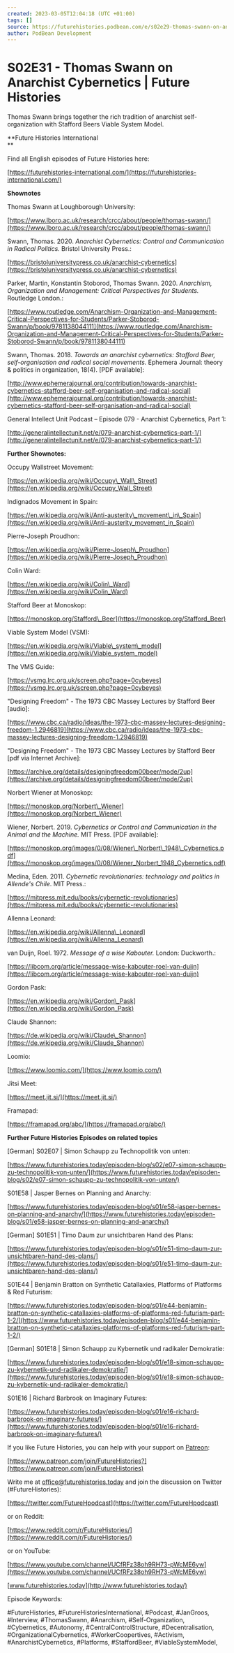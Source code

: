 ```yaml
---
created: 2023-03-05T12:04:18 (UTC +01:00)
tags: []
source: https://futurehistories.podbean.com/e/s02e29-thomas-swann-on-anarchist-cybernetics/
author: PodBean Development
---
```


# S02E31 - Thomas Swann on Anarchist Cybernetics | Future Histories

Thomas Swann brings together the rich tradition of anarchist self-organization with Stafford Beers Viable System Model.

**Future Histories International  
**

Find all English episodes of Future Histories here:

[https://futurehistories-international.com/](https://futurehistories-international.com/)

**Shownotes**

Thomas Swann at Loughborough University:

[https://www.lboro.ac.uk/research/crcc/about/people/thomas-swann/](https://www.lboro.ac.uk/research/crcc/about/people/thomas-swann/)

  
Swann, Thomas. 2020. _Anarchist Cybernetics: Control and Communication in Radical Politics._ Bristol University Press.:

[https://bristoluniversitypress.co.uk/anarchist-cybernetics](https://bristoluniversitypress.co.uk/anarchist-cybernetics)

  
Parker, Martin, Konstantin Stoborod, Thomas Swann. 2020. _Anarchism, Organization and Management: Critical Perspectives for Students._ Routledge London.:

[https://www.routledge.com/Anarchism-Organization-and-Management-Critical-Perspectives-for-Students/Parker-Stoborod-Swann/p/book/9781138044111](https://www.routledge.com/Anarchism-Organization-and-Management-Critical-Perspectives-for-Students/Parker-Stoborod-Swann/p/book/9781138044111)

  
Swann, Thomas. 2018. _Towards an anarchist cybernetics: Stafford Beer, self-organisation and radical social movements._ Ephemera Journal: theory & politics in organization, 18(4). \[PDF available\]:

[http://www.ephemerajournal.org/contribution/towards-anarchist-cybernetics-stafford-beer-self-organisation-and-radical-social](http://www.ephemerajournal.org/contribution/towards-anarchist-cybernetics-stafford-beer-self-organisation-and-radical-social)

  
General Intellect Unit Podcast – Episode 079 - Anarchist Cybernetics, Part 1:

[http://generalintellectunit.net/e/079-anarchist-cybernetics-part-1/](http://generalintellectunit.net/e/079-anarchist-cybernetics-part-1/)

  
**Further Shownotes:**

Occupy Wallstreet Movement:

[https://en.wikipedia.org/wiki/Occupy\_Wall\_Street](https://en.wikipedia.org/wiki/Occupy_Wall_Street)

  
Indignados Movement in Spain:

[https://en.wikipedia.org/wiki/Anti-austerity\_movement\_in\_Spain](https://en.wikipedia.org/wiki/Anti-austerity_movement_in_Spain)

  
Pierre-Joseph Proudhon:

[https://en.wikipedia.org/wiki/Pierre-Joseph\_Proudhon](https://en.wikipedia.org/wiki/Pierre-Joseph_Proudhon)

  
Colin Ward:

[https://en.wikipedia.org/wiki/Colin\_Ward](https://en.wikipedia.org/wiki/Colin_Ward)

  
Stafford Beer at Monoskop:

[https://monoskop.org/Stafford\_Beer](https://monoskop.org/Stafford_Beer)

  
Viable System Model (VSM):

[https://en.wikipedia.org/wiki/Viable\_system\_model](https://en.wikipedia.org/wiki/Viable_system_model)

  
The VMS Guide:

[https://vsmg.lrc.org.uk/screen.php?page=0cybeyes](https://vsmg.lrc.org.uk/screen.php?page=0cybeyes)

  
"Designing Freedom" - The 1973 CBC Massey Lectures by Stafford Beer \[audio\]:

[https://www.cbc.ca/radio/ideas/the-1973-cbc-massey-lectures-designing-freedom-1.2946819](https://www.cbc.ca/radio/ideas/the-1973-cbc-massey-lectures-designing-freedom-1.2946819)

  
"Designing Freedom" - The 1973 CBC Massey Lectures by Stafford Beer \[pdf via Internet Archive\]:

[https://archive.org/details/designingfreedom00beer/mode/2up](https://archive.org/details/designingfreedom00beer/mode/2up)

  
Norbert Wiener at Monoskop:

[https://monoskop.org/Norbert\_Wiener](https://monoskop.org/Norbert_Wiener)

  
Wiener, Norbert. 2019. _Cybernetics or Control and Communication in the Animal and the Machine._ MIT Press. \[PDF available\]:

[https://monoskop.org/images/0/08/Wiener\_Norbert\_1948\_Cybernetics.pdf](https://monoskop.org/images/0/08/Wiener_Norbert_1948_Cybernetics.pdf)

  
Medina, Eden. 2011. _Cybernetic revolutionaries: technology and politics in Allende's Chile_. MIT Press.:

[https://mitpress.mit.edu/books/cybernetic-revolutionaries](https://mitpress.mit.edu/books/cybernetic-revolutionaries)

  
Allenna Leonard:

[https://en.wikipedia.org/wiki/Allenna\_Leonard](https://en.wikipedia.org/wiki/Allenna_Leonard)

  
van Duijn, Roel. 1972. _Message of a wise Kabouter._ London: Duckworth.:

[https://libcom.org/article/message-wise-kabouter-roel-van-duijn](https://libcom.org/article/message-wise-kabouter-roel-van-duijn)

  
Gordon Pask:

[https://en.wikipedia.org/wiki/Gordon\_Pask](https://en.wikipedia.org/wiki/Gordon_Pask)

  
Claude Shannon:

[https://de.wikipedia.org/wiki/Claude\_Shannon](https://de.wikipedia.org/wiki/Claude_Shannon)

  
Loomio:

[https://www.loomio.com/](https://www.loomio.com/)

  
Jitsi Meet:

[https://meet.jit.si/](https://meet.jit.si/)

  
Framapad:

[https://framapad.org/abc/](https://framapad.org/abc/)

  
**Further Future Histories Episodes on related topics**

\[German\] S02E07 | Simon Schaupp zu Technopolitik von unten:

[https://www.futurehistories.today/episoden-blog/s02/e07-simon-schaupp-zu-technopolitik-von-unten/](https://www.futurehistories.today/episoden-blog/s02/e07-simon-schaupp-zu-technopolitik-von-unten/)

  
S01E58 | Jasper Bernes on Planning and Anarchy:

[https://www.futurehistories.today/episoden-blog/s01/e58-jasper-bernes-on-planning-and-anarchy/](https://www.futurehistories.today/episoden-blog/s01/e58-jasper-bernes-on-planning-and-anarchy/)

  
\[German\] S01E51 | Timo Daum zur unsichtbaren Hand des Plans:

[https://www.futurehistories.today/episoden-blog/s01/e51-timo-daum-zur-unsichtbaren-hand-des-plans/](https://www.futurehistories.today/episoden-blog/s01/e51-timo-daum-zur-unsichtbaren-hand-des-plans/)

  
S01E44 | Benjamin Bratton on Synthetic Catallaxies, Platforms of Platforms & Red Futurism:

[https://www.futurehistories.today/episoden-blog/s01/e44-benjamin-bratton-on-synthetic-catallaxies-platforms-of-platforms-red-futurism-part-1-2/](https://www.futurehistories.today/episoden-blog/s01/e44-benjamin-bratton-on-synthetic-catallaxies-platforms-of-platforms-red-futurism-part-1-2/)

  
\[German\] S01E18 | Simon Schaupp zu Kybernetik und radikaler Demokratie:

[https://www.futurehistories.today/episoden-blog/s01/e18-simon-schaupp-zu-kybernetik-und-radikaler-demokratie/](https://www.futurehistories.today/episoden-blog/s01/e18-simon-schaupp-zu-kybernetik-und-radikaler-demokratie/)

  
S01E16 | Richard Barbrook on Imaginary Futures:

[https://www.futurehistories.today/episoden-blog/s01/e16-richard-barbrook-on-imaginary-futures/](https://www.futurehistories.today/episoden-blog/s01/e16-richard-barbrook-on-imaginary-futures/)

If you like Future Histories, you can help with your support on [Patreon](https://www.patreon.com/join/FutureHistories):

[https://www.patreon.com/join/FutureHistories?](https://www.patreon.com/join/FutureHistories)

Write me at [office@futurehistories.today](mailto:office@futurehistories.today) and join the discussion on Twitter (#FutureHistories):

[https://twitter.com/FutureHpodcast](https://twitter.com/FutureHpodcast)

or on Reddit:

[https://www.reddit.com/r/FutureHistories/](https://www.reddit.com/r/FutureHistories/)

or on YouTube:

[https://www.youtube.com/channel/UCfRFz38oh9RH73-pWcME6yw](https://www.youtube.com/channel/UCfRFz38oh9RH73-pWcME6yw)

[www.futurehistories.today](http://www.futurehistories.today/)

Episode Keywords:

#FutureHistories, #FutureHistoriesInternational, #Podcast, #JanGroos, #Interview, #ThomasSwann, #Anarchism, #Self-Organization, #Cybernetics, #Autonomy, #CentralControlStructure, #Decentralisation, #OrganizationalCybernetics, #WorkerCoopertives, #Activism, #AnarchistCybernetics, #Platforms, #StaffordBeer, #ViableSystemModel,
